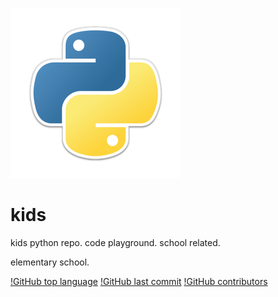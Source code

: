![Python logo](images/python.logo.png)

# kids
kids python repo. code playground. school related.

elementary school.

[!GitHub top language](https://img.shields.io/github/languages/top/fumarela/kids.svg?style=plastic)
[!GitHub last commit](https://img.shields.io/github/last-commit/fumarela/kids.svg?style=plastic)
[!GitHub contributors](https://img.shields.io/github/contributors/fumarela/kids.svg)

